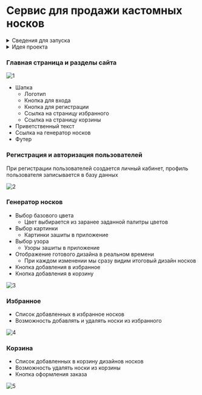 # Сервис для продажи кастомных носков


<details> 
<summary>Сведения для запуска</summary>

* Установить node модули используя команду npm i
* Создать базу данных (в проекте используется диалект postgres)
* Откорректировать файл db/database.json в соответствие с Вашими параметрами БД
* Запуск осуществляется командой npm start

</details>

<details> 
<summary>Идея проекта</summary>
<p>

Идея в том, что пользователь не покупает готовые носки, а создаёт носки сам. 
Мы даём ему три настраиваемых параметра: цвет, картинка и узор. Выбрав все 
три он получает на выходе уникальный носок, который может положить в корзину 
и купить.
 
Проект реализован на JS с использованием технологий Express, HBS, PostgreSQL.

</p>
</details>

### Главная страница и разделы сайта

![1](https://user-images.githubusercontent.com/85242569/157451637-d5b330ec-c1ec-453a-9674-2c4397df1ed8.gif)

* Шапка
  * Логотип
  * Кнопка для входа
  * Кнопка для регистрации
  * Ссылка на страницу избранного
  * Ссылка на страницу корзины
* Приветственный текст
* Ссылка на генератор носков
* Футер

### Регистрация и авторизация пользователей

При регистрации пользователей создается личный кабинет, профиль пользователя записывается в базу данных

![2](https://user-images.githubusercontent.com/85242569/157452533-2907e89f-ab8e-4c95-b836-0c65268c4f7f.gif)

### Генератор носков

* Выбор базового цвета
  * Цвет выбирается из заранее заданной палитры цветов
* Выбор картинки
  * Картинки зашиты в приложение
* Выбор узора
  * Узоры зашиты в приложение
* Отображение готового дизайна в реальном времени
  * При каждом изменении мы сразу видим итоговый дизайн носков
* Кнопка добавления в избранное
* Кнопка добавления в корзину

![3](https://user-images.githubusercontent.com/85242569/157452721-716f2a96-3c68-4dde-8a55-049f21138143.gif)

### Избранное

* Список добавленных в избранное носков
* Возможность добавлять и удалять носки из избранного

![4](https://user-images.githubusercontent.com/85242569/157452946-535a27e9-cdf3-4d17-8e3d-7eff36926c09.gif)

### Корзина

* Список добавленных в корзину дизайнов носков
* Возможность удалять носки из корзины
* Кнопка оформления заказа

![5](https://user-images.githubusercontent.com/85242569/157453080-6f7df209-7985-4b61-812d-c756816e4e46.gif)


## 
